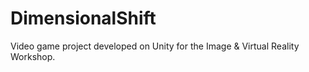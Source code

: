 # DimensionalShift
Video game project developed on Unity for the Image &amp; Virtual Reality Workshop.
